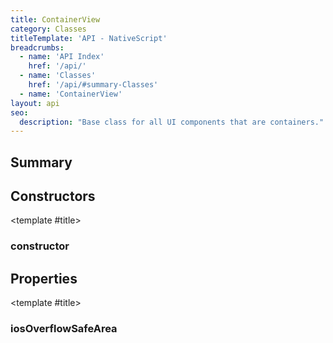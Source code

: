 ```yaml
---
title: ContainerView
category: Classes
titleTemplate: 'API - NativeScript'
breadcrumbs:
  - name: 'API Index'
    href: '/api/'
  - name: 'Classes'
    href: '/api/#summary-Classes'
  - name: 'ContainerView'
layout: api
seo:
  description: "Base class for all UI components that are containers."
---
```


<!-- This page is auto generated, do not edit manually. -->
<!-- Run "yarn generate:api-docs" to regenerate -->

<script setup lang="ts">
  import { provide } from "vue";
  import API_DATA from "./ContainerView.data.json";
  
  provide('API_DATA', API_DATA);
</script>

<APIRefHierarchy v-once />

<APIRefComment commentBase64="eyJibG9ja1RhZ3MiOltdLCJtb2RpZmllclRhZ3MiOnt9LCJzdW1tYXJ5IjpbeyJraW5kIjoidGV4dCIsInRleHQiOiJCYXNlIGNsYXNzIGZvciBhbGwgVUkgY29tcG9uZW50cyB0aGF0IGFyZSBjb250YWluZXJzLiJ9XX0=" v-once />

## <Heading ignore>Summary</Heading>

<APIRefSummary v-once />

## Constructors

<div class="">

<APIRef for="10328" v-once>

<template #title>

### constructor

</template>

</APIRef>

</div>

## Properties

<div class="isPublic">

<APIRef for="10330" v-once>

<template #title>

### iosOverflowSafeArea

</template>

</APIRef>

</div>
